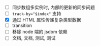 - [ ] 同步数组多实例时, 内部的更新的同步问题
- [ ] `track-by="$index"` 支持
- [x] 通过 HTML 属性传递复杂类型数据
- [ ] transition
- [ ] 移除 node 端的 jsdom 依赖
- [ ] 文档, 文档, 测试, 测试
